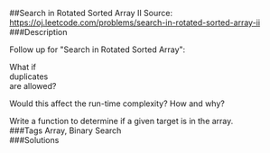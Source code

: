 ##Search in Rotated Sorted Array II
Source: https://oj.leetcode.com/problems/search-in-rotated-sorted-array-ii  
###Description

                
Follow up for "Search in Rotated Sorted Array":  

What if   
duplicates  
 are allowed?  


  
Would this affect the run-time complexity? How and why?  


  
Write a function to determine if a given target is in the array.  
###Tags
Array, Binary Search  
###Solutions